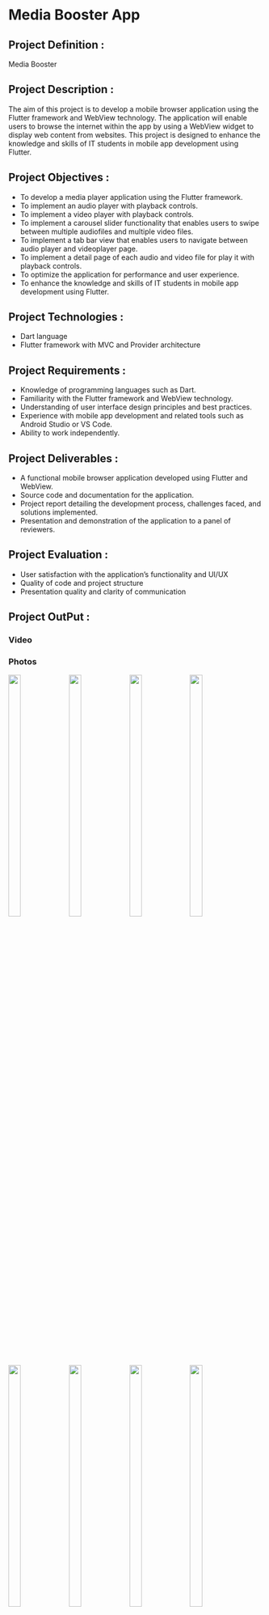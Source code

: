 # Media Booster App

## Project Definition :

Media Booster

## Project Description :

The aim of this project is to develop a mobile browser application using the Flutter framework
and WebView technology. The application will enable users to browse the internet within the app
by using a WebView widget to display web content from websites. This project is designed to
enhance the knowledge and skills of IT students in mobile app development using Flutter.

## Project Objectives :

- To develop a media player application using the Flutter framework.
- To implement an audio player with playback controls.
- To implement a video player with playback controls.
- To implement a carousel slider functionality that enables users to swipe between multiple audiofiles and multiple video files.
- To implement a tab bar view that enables users to navigate between audio player and videoplayer page.
- To implement a detail page of each audio and video file for play it with playback controls.
- To optimize the application for performance and user experience.
- To enhance the knowledge and skills of IT students in mobile app development using Flutter.

## Project Technologies :

- Dart language
- Flutter framework with MVC and Provider architecture

## Project Requirements :

- Knowledge of programming languages such as Dart.
- Familiarity with the Flutter framework and WebView technology.
- Understanding of user interface design principles and best practices.
- Experience with mobile app development and related tools such as Android Studio or VS Code.
- Ability to work independently.

## Project Deliverables :

- A functional mobile browser application developed using Flutter and WebView.
- Source code and documentation for the application.
- Project report detailing the development process, challenges faced, and solutions implemented.
- Presentation and demonstration of the application to a panel of reviewers.

## Project Evaluation :

- User satisfaction with the application’s functionality and UI/UX
- Quality of code and project structure
- Presentation quality and clarity of communication

## Project OutPut :

### Video


### Photos

<p>
  <img style="margin-right: 5px;"  src = "https://github.com/SJaynesh/PR3_media_booster_app/assets/115562979/a88981cd-0bdb-42c0-9c1f-32210fbe0f8d.jpg" width=22% height=35% >
  
  <img style="margin-right: 5px;"  src = "https://github.com/SJaynesh/PR3_media_booster_app/assets/115562979/93f86680-7cf2-4198-9b97-019a97d3f96f.jpg" width=22% height=35% >
 
 <img style="margin-right: 5px;"  src = "https://github.com/SJaynesh/PR3_media_booster_app/assets/115562979/0bf408c7-921e-462d-9253-6b1f2c199eb0.jpg" width=22% height=35% >
 
 <img style="margin-right: 5px;"  src = "https://github.com/SJaynesh/PR3_media_booster_app/assets/115562979/9bd16aaf-79d7-4878-8630-1da90309837e.jpg" width=22% height=35% >
 
  <br/>
  
 <img style="margin-right: 5px;"  src = "https://github.com/SJaynesh/PR3_media_booster_app/assets/115562979/4786b79c-59a8-4fea-ae4c-64e0690b38a5.jpg" width=22% height=35% >
 
 <img style="margin-right: 5px;"  src = "https://github.com/SJaynesh/PR3_media_booster_app/assets/115562979/1d74526c-90ac-4e10-833d-2ed09301e2c5.jpg" width=22% height=35% >
 
 <img style="margin-right: 5px;"  src = "https://github.com/SJaynesh/PR3_media_booster_app/assets/115562979/ebb143e1-dc43-411c-b07d-371d27715535.jpg" width=22% height=35% >
 
 <img style="margin-right: 5px;"  src = "https://github.com/SJaynesh/PR3_media_booster_app/assets/115562979/bdffa76f-9c79-4389-96e8-05efa3c73805.jpg" width=22% height=35% >
 
  <br/>
  
 <img style="margin-right: 5px;"  src = "https://github.com/SJaynesh/PR3_media_booster_app/assets/115562979/bffdc5a5-2280-4a05-aada-f4f4cae6b4a4.jpg" width=22% height=35% >
 
 <img style="margin-right: 5px;"  src = "https://github.com/SJaynesh/PR3_media_booster_app/assets/115562979/cbc74e9c-3a36-4ee6-9c6d-008dce91c289.jpg" width=22% height=35% >
 
 <img style="margin-right: 5px;"  src = "https://github.com/SJaynesh/PR3_media_booster_app/assets/115562979/febd43de-e7df-4b1a-ae7c-ae559edf9b2e.jpg" width=22% height=35% >
 
 <img style="margin-right: 5px;"  src = "https://github.com/SJaynesh/PR3_media_booster_app/assets/115562979/538e35e8-e14d-40ba-a7ce-3d3f42b385ab.jpg" width=22% height=35% >
 
   <br/>
  
 <img style="margin-right: 5px;"  src = "https://github.com/SJaynesh/PR3_media_booster_app/assets/115562979/3f16f6aa-5cc5-4b76-9590-f184a927ebd4.jpg" width=22% height=35% >
 
 <img style="margin-right: 5px;"  src = "https://github.com/SJaynesh/PR3_media_booster_app/assets/115562979/b5fd514f-27e0-41a0-a7e0-7984e6a5884d.jpg" width=22% height=35% >
 
 <img style="margin-right: 5px;"  src = "https://github.com/SJaynesh/PR3_media_booster_app/assets/115562979/416a3b0c-09b2-45f7-a29c-936ad7e6fe0f.jpg" width=22% height=35% >
 
 <img style="margin-right: 5px;"  src = "https://github.com/SJaynesh/PR3_media_booster_app/assets/115562979/6be72481-9819-42f0-a0f3-bc53bb567c99.jpg" width=22% height=35% >
 
   <br/>
  
 <img style="margin-right: 5px;"  src = "https://github.com/SJaynesh/PR3_media_booster_app/assets/115562979/c3f6c148-1d1c-4aad-be0e-a5403d027d37.jpg" width=22% height=35% >
 
 <img style="margin-right: 5px;"  src = "https://github.com/SJaynesh/PR3_media_booster_app/assets/115562979/b7924c10-8094-4ab2-a334-39b9ecdb516d.jpg" width=22% height=35% >
 
 <img style="margin-right: 5px;"  src = "https://github.com/SJaynesh/PR3_media_booster_app/assets/115562979/dfc85073-d639-4b6c-8d22-8de117cb2cea.jpg" width=22% height=35% >
 
 <img style="margin-right: 5px;"  src = "https://github.com/SJaynesh/PR3_media_booster_app/assets/115562979/1b9b42dc-cd83-4460-8f68-98ae242ad58b.jpg" width=22% height=35% >
 
   <br/>
  
 <img style="margin-right: 5px;"  src = "https://github.com/SJaynesh/PR3_media_booster_app/assets/115562979/d8dd4425-e1fd-422e-ad54-e7226102123a.jpg" width=22% height=35% >
 
 <img style="margin-right: 5px;"  src = "https://github.com/SJaynesh/PR3_media_booster_app/assets/115562979/9c0d51cd-d05d-491c-bce6-b78a094e73ce.jpg" width=22% height=35% >
 
 <img style="margin-right: 5px;"  src = "https://github.com/SJaynesh/PR3_media_booster_app/assets/115562979/e13f6eb3-7c2c-4650-bb20-a49cae6c06f9.jpg" width=22% height=35% >
 
 <img style="margin-right: 5px;"  src = "https://github.com/SJaynesh/PR3_media_booster_app/assets/115562979/3af851a5-5b06-4be5-bf67-52ee9f745723.jpg" width=22% height=35% >
 
   <br/>
  
 <img style="margin-right: 5px;"  src = "https://github.com/SJaynesh/PR3_media_booster_app/assets/115562979/c2089287-8274-4adc-b81f-1fe4c9a78809.jpg" width=22% height=35% >
 
 <img style="margin-right: 5px;"  src = "https://github.com/SJaynesh/PR3_media_booster_app/assets/115562979/cb1a3df4-c857-4518-8dee-a5f05731ef2f.jpg" width=22% height=35% >
 
 </p>
